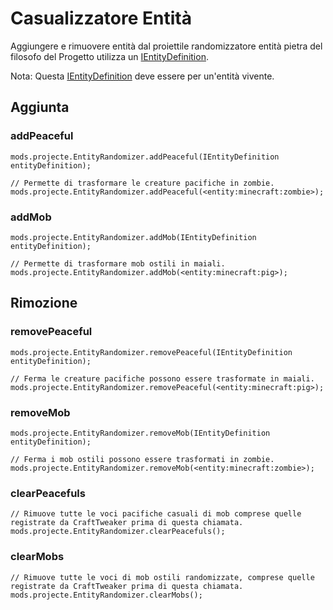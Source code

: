 # Casualizzatore Entità

Aggiungere e rimuovere entità dal proiettile randomizzatore entità pietra del filosofo del Progetto utilizza un [IEntityDefinition](/Vanilla/Entities/IEntityDefinition/).

Nota: Questa [IEntityDefinition](/Vanilla/Entities/IEntityDefinition/) deve essere per un'entità vivente.

## Aggiunta

### addPeaceful

```zenscript
mods.projecte.EntityRandomizer.addPeaceful(IEntityDefinition entityDefinition);

// Permette di trasformare le creature pacifiche in zombie. 
mods.projecte.EntityRandomizer.addPeaceful(<entity:minecraft:zombie>);
```

### addMob

```zenscript
mods.projecte.EntityRandomizer.addMob(IEntityDefinition entityDefinition);

// Permette di trasformare mob ostili in maiali.
mods.projecte.EntityRandomizer.addMob(<entity:minecraft:pig>);
```

## Rimozione

### removePeaceful

```zenscript
mods.projecte.EntityRandomizer.removePeaceful(IEntityDefinition entityDefinition);

// Ferma le creature pacifiche possono essere trasformate in maiali.
mods.projecte.EntityRandomizer.removePeaceful(<entity:minecraft:pig>);
```

### removeMob

```zenscript
mods.projecte.EntityRandomizer.removeMob(IEntityDefinition entityDefinition);

// Ferma i mob ostili possono essere trasformati in zombie.
mods.projecte.EntityRandomizer.removeMob(<entity:minecraft:zombie>);
```

### clearPeacefuls

```zenscript
// Rimuove tutte le voci pacifiche casuali di mob comprese quelle registrate da CraftTweaker prima di questa chiamata.
mods.projecte.EntityRandomizer.clearPeacefuls();
```

### clearMobs

```zenscript
// Rimuove tutte le voci di mob ostili randomizzate, comprese quelle registrate da CraftTweaker prima di questa chiamata.
mods.projecte.EntityRandomizer.clearMobs();
```